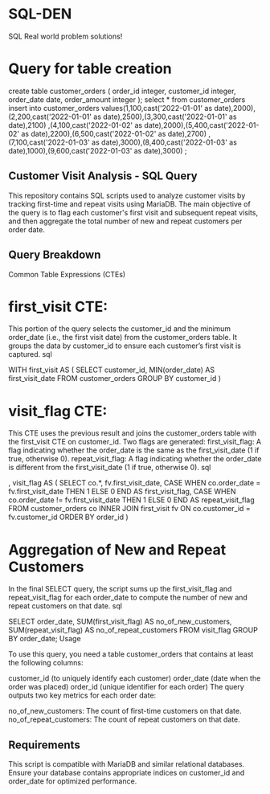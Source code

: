 # SQL-DEN
SQL Real world problem solutions!
# Query for table creation

create table customer_orders (
order_id integer,
customer_id integer,
order_date date,
order_amount integer
);
select * from customer_orders
insert into customer_orders values(1,100,cast('2022-01-01' as date),2000),(2,200,cast('2022-01-01' as date),2500),(3,300,cast('2022-01-01' as date),2100)
,(4,100,cast('2022-01-02' as date),2000),(5,400,cast('2022-01-02' as date),2200),(6,500,cast('2022-01-02' as date),2700)
,(7,100,cast('2022-01-03' as date),3000),(8,400,cast('2022-01-03' as date),1000),(9,600,cast('2022-01-03' as date),3000)
;


## Customer Visit Analysis - SQL Query
This repository contains SQL scripts used to analyze customer visits by tracking first-time and repeat visits using MariaDB. The main objective of the query is to flag each customer's first visit and subsequent repeat visits, and then aggregate the total number of new and repeat customers per order date.

## Query Breakdown
Common Table Expressions (CTEs)

# first_visit CTE:

This portion of the query selects the customer_id and the minimum order_date (i.e., the first visit date) from the customer_orders table. It groups the data by customer_id to ensure each customer’s first visit is captured.
sql

WITH first_visit AS (
    SELECT customer_id, MIN(order_date) AS first_visit_date
    FROM customer_orders
    GROUP BY customer_id
)
# visit_flag CTE:

This CTE uses the previous result and joins the customer_orders table with the first_visit CTE on customer_id. Two flags are generated:
first_visit_flag: A flag indicating whether the order_date is the same as the first_visit_date (1 if true, otherwise 0).
repeat_visit_flag: A flag indicating whether the order_date is different from the first_visit_date (1 if true, otherwise 0).
sql

, visit_flag AS (
    SELECT 
        co.*, 
        fv.first_visit_date,
        CASE WHEN co.order_date = fv.first_visit_date THEN 1 ELSE 0 END AS first_visit_flag,
        CASE WHEN co.order_date != fv.first_visit_date THEN 1 ELSE 0 END AS repeat_visit_flag
    FROM customer_orders co 
    INNER JOIN first_visit fv ON co.customer_id = fv.customer_id
    ORDER BY order_id
)
# Aggregation of New and Repeat Customers
In the final SELECT query, the script sums up the first_visit_flag and repeat_visit_flag for each order_date to compute the number of new and repeat customers on that date.
sql

SELECT 
    order_date, 
    SUM(first_visit_flag) AS no_of_new_customers, 
    SUM(repeat_visit_flag) AS no_of_repeat_customers
FROM visit_flag
GROUP BY order_date;
Usage

To use this query, you need a table customer_orders that contains at least the following columns:

customer_id (to uniquely identify each customer)
order_date (date when the order was placed)
order_id (unique identifier for each order)
The query outputs two key metrics for each order date:

no_of_new_customers: The count of first-time customers on that date.
no_of_repeat_customers: The count of repeat customers on that date.

## Requirements

This script is compatible with MariaDB and similar relational databases.
Ensure your database contains appropriate indices on customer_id and order_date for optimized performance.
